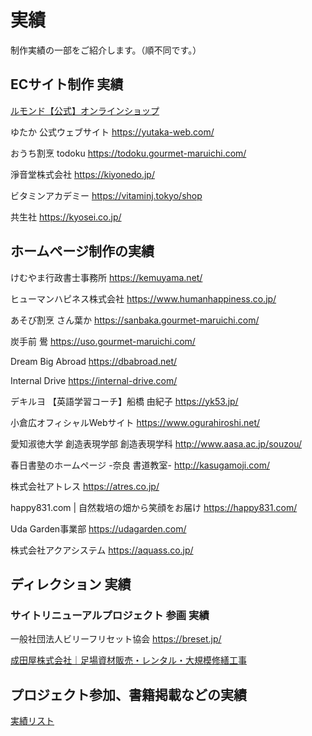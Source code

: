<meta charset="utf-8">

# 実績

制作実績の一部をご紹介します。（順不同です。）

## ECサイト制作 実績

[ルモンド【公式】オンラインショップ](https://lumond.jp/)

ゆたか 公式ウェブサイト
https://yutaka-web.com/

おうち割烹 todoku 
https://todoku.gourmet-maruichi.com/

淨音堂株式会社
https://kiyonedo.jp/

ビタミンアカデミー
https://vitaminj.tokyo/shop

共生社
https://kyosei.co.jp/


## ホームページ制作の実績

けむやま行政書士事務所
https://kemuyama.net/

ヒューマンハピネス株式会社
https://www.humanhappiness.co.jp/

あそび割烹 さん葉か
https://sanbaka.gourmet-maruichi.com/

炭手前 鷽
https://uso.gourmet-maruichi.com/

Dream Big Abroad 
https://dbabroad.net/

Internal Drive
https://internal-drive.com/

デキルヨ 【英語学習コーチ】船橋 由紀子
https://yk53.jp/

小倉広オフィシャルWebサイト
https://www.ogurahiroshi.net/

愛知淑徳大学
創造表現学部 創造表現学科
http://www.aasa.ac.jp/souzou/

春日書塾のホームページ -奈良 書道教室- 
http://kasugamoji.com/

株式会社アトレス 
https://atres.co.jp/

happy831.com | 自然栽培の畑から笑顔をお届け 
https://happy831.com/

Uda Garden事業部
https://udagarden.com/

株式会社アクアシステム
https://aquass.co.jp/

## ディレクション 実績

### サイトリニューアルプロジェクト 参画 実績

一般社団法人ビリーフリセット協会
https://breset.jp/

[成田屋株式会社｜足場資材販売・レンタル・大規模修繕工事](https://n-ya.jp/)

## プロジェクト参加、書籍掲載などの実績

[実績リスト](https://scrapbox.io/mono96-achievements/list)
